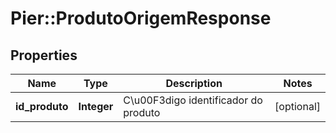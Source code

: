 # Pier::ProdutoOrigemResponse

## Properties
Name | Type | Description | Notes
------------ | ------------- | ------------- | -------------
**id_produto** | **Integer** | C\u00F3digo identificador do produto | [optional] 



